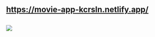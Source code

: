  ## https://movie-app-kcrsln.netlify.app/ <br/>











## <img src="./public/movie-app-gif.gif"> <br/>